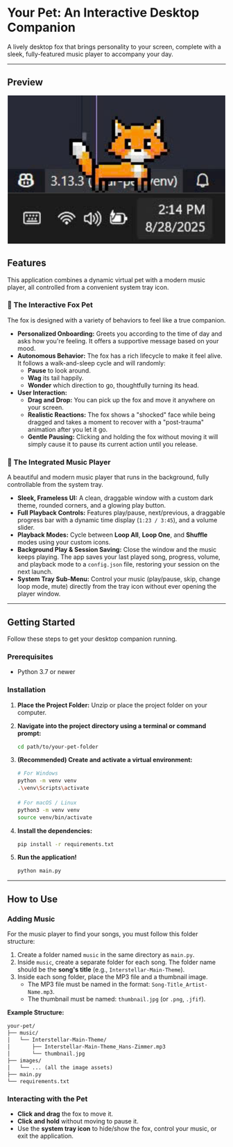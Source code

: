 # Your Pet: An Interactive Desktop Companion

A lively desktop fox that brings personality to your screen, complete with a sleek, fully-featured music player to accompany your day.

<!--
<div align="center">
  <img src="logo.png" alt="Desktop Fox Pet" width="300" height="300">
</div>
-->
---

## Preview

<a href="https://www.youtube.com/watch?v=74329Gpg_P4" target="_blank">
  <div align="center">  
    <img src="preview/preview.png" alt="Preview video thumbnail" width="502" height="342">
  </div>
</a>

## Features

This application combines a dynamic virtual pet with a modern music player, all controlled from a convenient system tray icon.

### 🦊 The Interactive Fox Pet

The fox is designed with a variety of behaviors to feel like a true companion.

* **Personalized Onboarding:** Greets you according to the time of day and asks how you're feeling. It offers a supportive message based on your mood.
* **Autonomous Behavior:** The fox has a rich lifecycle to make it feel alive. It follows a walk-and-sleep cycle and will randomly:
    * **Pause** to look around.
    * **Wag** its tail happily.
    * **Wonder** which direction to go, thoughtfully turning its head.
* **User Interaction:**
    * **Drag and Drop:** You can pick up the fox and move it anywhere on your screen.
    * **Realistic Reactions:** The fox shows a "shocked" face while being dragged and takes a moment to recover with a "post-trauma" animation after you let it go.
    * **Gentle Pausing:** Clicking and holding the fox without moving it will simply cause it to pause its current action until you release.

### 🎵 The Integrated Music Player

A beautiful and modern music player that runs in the background, fully controllable from the system tray.

* **Sleek, Frameless UI:** A clean, draggable window with a custom dark theme, rounded corners, and a glowing play button.
* **Full Playback Controls:** Features play/pause, next/previous, a draggable progress bar with a dynamic time display (`1:23 / 3:45`), and a volume slider.
* **Playback Modes:** Cycle between **Loop All**, **Loop One**, and **Shuffle** modes using your custom icons.
* **Background Play & Session Saving:** Close the window and the music keeps playing. The app saves your last played song, progress, volume, and playback mode to a `config.json` file, restoring your session on the next launch.
* **System Tray Sub-Menu:** Control your music (play/pause, skip, change loop mode, mute) directly from the tray icon without ever opening the player window.

---

## Getting Started

Follow these steps to get your desktop companion running.

### Prerequisites

* Python 3.7 or newer

### Installation

1.  **Place the Project Folder:** Unzip or place the project folder on your computer.

2.  **Navigate into the project directory using a terminal or command prompt:**
    ```bash
    cd path/to/your-pet-folder
    ```

3.  **(Recommended) Create and activate a virtual environment:**
    ```bash
    # For Windows
    python -m venv venv
    .\venv\Scripts\activate

    # For macOS / Linux
    python3 -m venv venv
    source venv/bin/activate
    ```

4.  **Install the dependencies:**
    ```bash
    pip install -r requirements.txt
    ```

5.  **Run the application!**
    ```bash
    python main.py
    ```

---

## How to Use

### Adding Music

For the music player to find your songs, you must follow this folder structure:

1.  Create a folder named `music` in the same directory as `main.py`.
2.  Inside `music`, create a separate folder for each song. The folder name should be the **song's title** (e.g., `Interstellar-Main-Theme`).
3.  Inside each song folder, place the MP3 file and a thumbnail image.
    * The MP3 file must be named in the format: `Song-Title_Artist-Name.mp3`.
    * The thumbnail must be named: `thumbnail.jpg` (or `.png`, `.jfif`).

**Example Structure:**
```
your-pet/
├── music/
│   └── Interstellar-Main-Theme/
│       ├── Interstellar-Main-Theme_Hans-Zimmer.mp3
│       └── thumbnail.jpg
├── images/
│   └── ... (all the image assets)
├── main.py
└── requirements.txt
```

### Interacting with the Pet

* **Click and drag** the fox to move it.
* **Click and hold** without moving to pause it.
* Use the **system tray icon** to hide/show the fox, control your music, or exit the application.

<!--
---

## To-Do
*   [ ] Implement visual-only "Feed" and "Drink" actions from the menu.
*   [ ] Add simple sound effects for interactions.
*   [ ] Create a settings window to adjust pet speed or other features.
*   [ ] Expand the non-AI chat with more keyword-based responses.
-->
